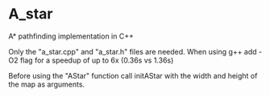 # A_star
A* pathfinding implementation in C++

Only the "a_star.cpp" and "a_star.h" files are needed.
When using g++ add -O2 flag for a speedup of up to 6x (0.36s vs 1.36s)

Before using the "AStar" function call initAStar with the width and height of the map as arguments.
